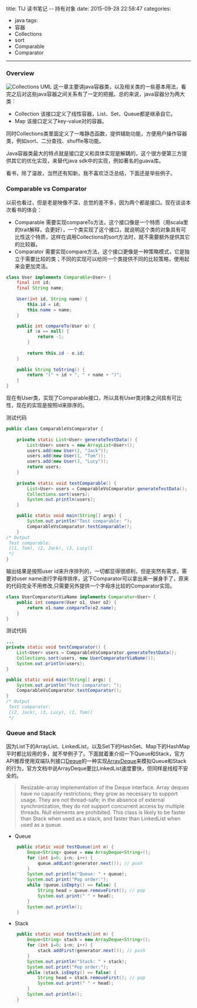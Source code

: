 title: TIJ 读书笔记 -- 持有对象
date: 2015-09-28 22:58:47
categories: 
- java
tags: 
- 容器
- Collections
- sort
- Comparable
- Comparator
---

### Overview
![Collections UML][overview-uml]
这一章主要讲java容器类，以及相关类的一些基本用法，看完之后对这些java容器之间关系有了一定的把握。总的来说，java容器分为两大类：
* Collection
该接口定义了线性容器，List、Set、Queue都是继承自它。
* Map
该接口定义了key-value对的容器。

同时Collections类里面定义了一堆静态函数，提供辅助功能，方便用户操作容器类，例如sort、二分查找、shuffle等功能。

Java容器类最大的特点就是接口定义和具体实现是解耦的，这个很方便第三方提供其它的优化实现，来替代java sdk中的实现，例如著名的guava库。

看书，除了温故，当然还有知新。我不喜欢泛泛总结，下面还是举些例子。
### Comparable vs Comparator
以前也看过，但是老是映像不深，总觉的差不多，因为两个都是接口。现在谈谈本次看书的体会：
* Comparable
需要实现compareTo方法，这个接口像是一个特质（用scala里的trait解释，会更好），一个类实现了这个接口，就说明这个类的对象具有可比性这个特质，这样在调用Collections的sort方法时，就不需要额外提供其它的比较器。
* Comparator
需要实现compare方法，这个接口更像是一种策略模式，它是独立于需要比较的类；不同的实现可以给同一个类提供不同的比较策略，使用起来会更加灵活。

```java
class User implements Comparable<User> {
    final int id;
    final String name;
    
    User(int id, String name) {
        this.id = id;
        this.name = name;
    }

    public int compareTo(User o) {
        if (o == null) {
            return -1;
        }
        
        return this.id - o.id;
    }
    
    public String toString() {
        return "(" + id + ", " + name + ")";
    }
}
```
现在有User类，实现了Comparable接口，所以具有User类对象之间具有可比性，现在的实现是按照id来排序的。

测试代码
```java
public class ComparableVsComparator {
    
    private static List<User> generateTestData() {
        List<User> users = new ArrayList<User>();
        users.add(new User(2, "Jack"));
        users.add(new User(1, "Tom"));
        users.add(new User(3, "Lucy"));
        return users;
    }
    
    private static void testComparable() {
        List<User> users = ComparableVsComparator.generateTestData();
        Collections.sort(users);
        System.out.println(users);
    }

    public static void main(String[] args) {
        System.out.println("Test comparable: ");
        ComparableVsComparator.testComparable();
    }
/* Output
 Test comparable: 
 [(1, Tom), (2, Jack), (3, Lucy)]
 */
}
```
输出结果是按照user id来升序排列的，一切都显得很顺利，但是突然有需求，需要对user name进行字母序排序，这下Comparator可以拿出来一展身手了，原来的代码完全不用修改,只需要另外提供一个字母序比较的Comparator实现。
```java
class UserComparatorViaName implements Comparator<User> {
    public int compare(User o1, User o2) {
        return o1.name.compareTo(o2.name);
    }
}
```

测试代码
```java
...
private static void testComparator() {
    List<User> users = ComparableVsComparator.generateTestData();
    Collections.sort(users, new UserComparatorViaName());
    System.out.println(users);
}

public static void main(String[] args) {
    System.out.println("Test comparator: ");
    ComparableVsComparator.testComparator();
}
/* Output
 Test comparator: 
 [(2, Jack), (3, Lucy), (1, Tom)]
 */
```

### Queue and Stack
因为List下的ArrayList、LinkedList，以及Set下的HashSet、Map下的HashMap平时都比较用的多，就不举例子了。下面就着重介绍一下Queue和Stack，官方API推荐使用双端队列接口[Deque](http://docs.oracle.com/javase/7/docs/api/java/util/Deque.html)的一种实现[ArrayDeque](http://docs.oracle.com/javase/7/docs/api/java/util/ArrayDeque.html)来模拟Queue和Stack的行为，官方文档中说ArrayDeque要比LinkedList速度要快，但同样是线程不安全的。
> Resizable-array implementation of the Deque interface. Array deques have no capacity restrictions; they grow as necessary to support usage. They are not thread-safe; in the absence of external synchronization, they do not support concurrent access by multiple threads. Null elements are prohibited. This class is likely to be faster than Stack when used as a stack, and faster than LinkedList when used as a queue.

* Queue
```java
    public static void testQueue(int n) {
        Deque<String> queue = new ArrayDeque<String>();
        for (int i=0; i<n; i++) {
            queue.addLast(generator.next()); // push
        }
        System.out.println("Queue: " + queue);
        System.out.print("Pop order:");
        while (queue.isEmpty() == false) {
            String head = queue.removeFirst(); // pop
            System.out.print(" " + head);
        }
        System.out.println();
    }
```

* Stack
```java
    public static void testStack(int n) {
        Deque<String> stack = new ArrayDeque<String>();
        for (int i=0; i<n; i++) {
            stack.addFirst(generator.next()); // push
        }
        System.out.println("Stack: " + stack);
        System.out.print("Pop order:");
        while (stack.isEmpty() == false) {
            String head = stack.removeFirst(); // pop
            System.out.print(" " + head);
        }
        System.out.println();
    }
```

[overview-uml]: http://7xkcol.com1.z0.glb.clouddn.com/java/tij/holding/collections_uml.png
